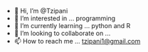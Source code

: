- 👋 Hi, I’m @Tzipani
- 👀 I’m interested in ... programming
- 🌱 I’m currently learning ... python and R
- 💞️ I’m looking to collaborate on ...
- 📫 How to reach me ... tzipani1@gmail.com

<!---
Tzipani/Tzipani is a ✨ special ✨ repository because its `README.md` (this file) appears on your GitHub profile.
You can click the Preview link to take a look at your changes.
--->

